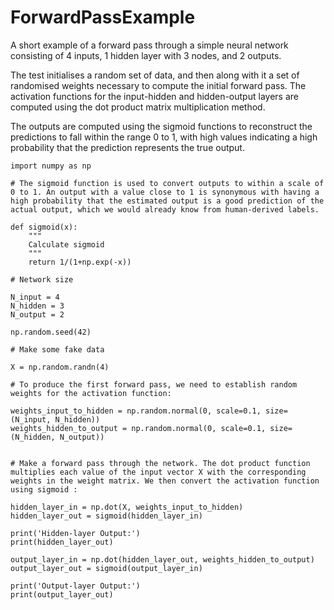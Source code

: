# ForwardPassExample
A short example of a forward pass through a simple neural network consisting of 4 inputs, 1 hidden layer with 3 nodes, and 2 outputs.

The test initialises a random set of data, and then along with it a set of randomised weights necessary to compute the initial forward pass. The activation functions for the input-hidden and hidden-output layers are computed using the dot product matrix multiplication method.

The outputs are computed using the sigmoid functions to reconstruct the predictions to fall within the range 0 to 1, with high values indicating a high probability that the prediction represents the true output. 

```
import numpy as np

# The sigmoid function is used to convert outputs to within a scale of 0 to 1. An output with a value close to 1 is synonymous with having a high probability that the estimated output is a good prediction of the actual output, which we would already know from human-derived labels.

def sigmoid(x):
    """
    Calculate sigmoid
    """
    return 1/(1+np.exp(-x))

# Network size

N_input = 4
N_hidden = 3
N_output = 2

np.random.seed(42)

# Make some fake data

X = np.random.randn(4)

# To produce the first forward pass, we need to establish random weights for the activation function:

weights_input_to_hidden = np.random.normal(0, scale=0.1, size=(N_input, N_hidden))
weights_hidden_to_output = np.random.normal(0, scale=0.1, size=(N_hidden, N_output))


# Make a forward pass through the network. The dot product function multiplies each value of the input vector X with the corresponding weights in the weight matrix. We then convert the activation function using sigmoid :

hidden_layer_in = np.dot(X, weights_input_to_hidden)
hidden_layer_out = sigmoid(hidden_layer_in)

print('Hidden-layer Output:')
print(hidden_layer_out)

output_layer_in = np.dot(hidden_layer_out, weights_hidden_to_output)
output_layer_out = sigmoid(output_layer_in)

print('Output-layer Output:')
print(output_layer_out)
```
